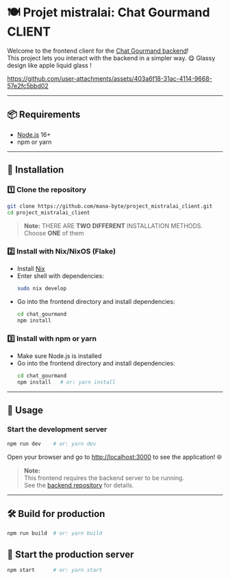 # 🍽️ Projet mistralai: Chat Gourmand CLIENT

Welcome to the frontend client for the [Chat Gourmand backend](https://github.com/mana-byte/project_mistralai)!  
This project lets you interact with the backend in a simpler way. 😋
Glassy design like apple liquid glass !

https://github.com/user-attachments/assets/403a6f18-31ac-4114-9668-57e2fc5bbd02

---

## 📦 Requirements
- [Node.js](https://nodejs.org/) 16+
- npm or yarn

---

## 🚀 Installation

### 1️⃣ Clone the repository
```bash
git clone https://github.com/mana-byte/project_mistralai_client.git
cd project_mistralai_client
```

> **Note:** THERE ARE **TWO DIFFERENT** INSTALLATION METHODS. Choose **ONE** of them

### 2️⃣ Install with Nix/NixOS (Flake)
- Install [Nix](https://nixos.org/)
- Enter shell with dependencies:
  ```bash
  sudo nix develop
  ```
- Go into the frontend directory and install dependencies:
  ```bash
  cd chat_gourmand
  npm install
  ```

### 3️⃣ Install with npm or yarn
- Make sure Node.js is installed
- Go into the frontend directory and install dependencies:
  ```bash
  cd chat_gourmand
  npm install   # or: yarn install
  ```

---

## 🏃 Usage

### Start the development server
```bash
npm run dev    # or: yarn dev
```
Open your browser and go to [http://localhost:3000](http://localhost:3000) to see the application! 🌐

> **Note:**  
> This frontend requires the backend server to be running.  
> See the [backend repository](https://github.com/mana-byte/project_mistralai) for details.

---

## 🛠️ Build for production
```bash
npm run build  # or: yarn build
```

## 🚢 Start the production server
```bash
npm start      # or: yarn start
```

